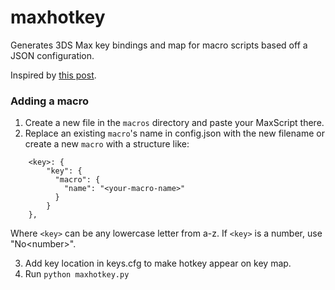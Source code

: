 # maxhotkey
Generates 3DS Max key bindings and map for macro scripts based off a JSON configuration.

Inspired by [this post](https://polycount.com/discussion/82907/3ds-max-keyboard-shortcuts).
### Adding a macro
1. Create a new file in the `macros` directory and paste your MaxScript there.
2. Replace an existing `macro`'s name in config.json with the new filename or create a new `macro` with a structure like:
```    
    <key>: {
        "key": {
          "macro": {
            "name": "<your-macro-name>"
          }
        }
    },
```
 Where `<key>` can be any lowercase letter from a-z. If `<key>` is a number, use "No\<number>".

3. Add key location in keys.cfg to make hotkey appear on key map.
4. Run `python maxhotkey.py`

